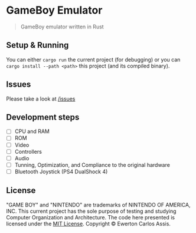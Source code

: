 # GameBoy Emulator

> GameBoy emulator written in Rust

## Setup & Running

You can either `cargo run` the current project (for debugging) or you can `cargo install --path <path>`
this project (and its compiled binary).

## Issues

Please take a look at [/issues](https://github.com/earaujoassis/gameboy-emulator/issues)

## Development steps

* [ ] CPU and RAM
* [ ] ROM
* [ ] Video
* [ ] Controllers
* [ ] Audio
* [ ] Tunning, Optimization, and Compliance to the original hardware
* [ ] Bluetooth Joystick (PS4 DualShock 4)

## License

"GAME BOY" and "NINTENDO" are trademarks of NINTENDO OF AMERICA, INC. This current project
has the sole purpose of testing and studying Computer Organization and Architecture. The
code here presented is licensed under the [MIT License](http://earaujoassis.mit-license.org/).
Copyright &copy; Ewerton Carlos Assis.
